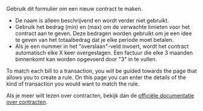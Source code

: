 Gebruik dit formulier om een nieuw contract te maken.

* De naam is alleen beschrijvend en wordt verder niet gebruikt.
* Gebruik het bedrag (min) en (max) om de verwachte limieten voor het contract aan te geven. Deze bedragen worden gebruikt om je een idee te geven van het totaalbedrag dat je elke periode moet betalen.
* Als je een nummer in het "overslaan"-veld invoert, wordt het contract automatisch elke X keer overgeslagen. Een factuur die elke 3 maanden binnenkomt kan worden opgevoerd door "3" in te vullen.

To match each bill to a transaction, you will be guided towards the page that allows you to create a rule. On this page you can enter the details of the kind of transaction you would want to match the rule.

Als je meer wilt lezen over contracten, bekijk dan de [officiële documentatie over contracten](https://firefly-iii.readthedocs.io/en/latest/advanced/bills.html).